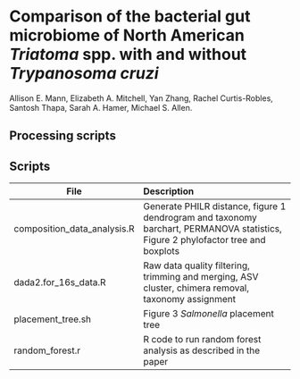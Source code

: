 # Comparison of the bacterial gut microbiome of North American *Triatoma* spp. with and without *Trypanosoma cruzi*

Allison E. Mann, Elizabeth A. Mitchell, Yan Zhang, Rachel Curtis-Robles, Santosh Thapa, Sarah A. Hamer, Michael S. Allen.

## Processing scripts

## Scripts

| File        | Description           |
| ------------- |:-------------|
| composition_data_analysis.R | Generate PHILR distance, figure 1 dendrogram and taxonomy barchart, PERMANOVA statistics, Figure 2 phylofactor tree and boxplots | 
| dada2.for_16s_data.R | Raw data quality filtering, trimming and merging, ASV cluster, chimera removal, taxonomy assignment |
| placement_tree.sh | Figure 3 *Salmonella* placement tree |
| random_forest.r | R code to run random forest analysis as described in the paper |
